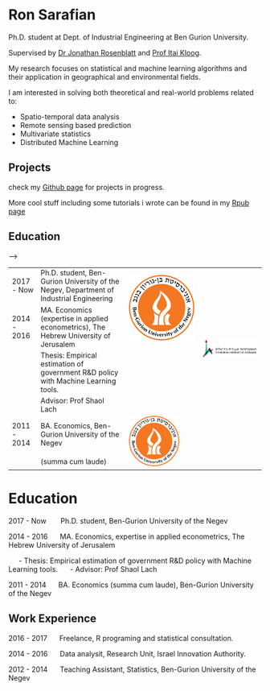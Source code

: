 
# Ron Sarafian

Ph.D. student at Dept. of Industrial Engineering at Ben Gurion University.

Supervised by [Dr Jonathan Rosenblatt](http://www.john-ros.com/) and [Prof Itai Kloog](http://in.bgu.ac.il/en/humsos/geog/Pages/staff/kloog.aspx). 

My research focuses on statistical and machine learning algorithms and their application in geographical and environmental fields.

I am interested in solving both theoretical and real-world problems related to:

- Spatio-temporal data analysis
- Remote sensing based prediction 
- Multivariate statistics
- Distributed Machine Learning


## Projects

check my [Github page](https://github.com/ronsarafian) for projects in progress.

More cool stuff including some tutorials i wrote can be found in my [Rpub page](http://rpubs.com/ronsar)


## Education

<table border="0">
                </tr>-->
                <tr class="table_item">
                    <td class="table_date">2017 - Now</td>
                    <td class="table_title">Ph.D. student, Ben-Gurion University of the Negev, Department of Industrial Engineering</td>
                    <td rowspan="2" class="table_img"><img src="images/bgu.png"></td>
                </tr>
                <tr class="table_item">
                    <td class="table_date">2014 - 2016</td>
                    <td class="table_title">MA. Economics (expertise in applied econometrics), The Hebrew University of Jerusalem</td>
                    <td rowspan="2" class="table_img"><img src="images/HUJI.png" /></td>
                </tr>
                <tr>
                    <td>&nbsp;</td>
                    <td class="table_desc">Thesis: Empirical estimation of government R&D policy with Machine Learning tools.</td>
                </tr>
                <tr>
                    <td>&nbsp;</td>
                    <td class="table_desc">Advisor: Prof Shaol Lach</td>
                </tr>
                <tr class="table_item">
                    <td class="table_date">2011 - 2014</td>
                    <td class="table_title">BA. Economics, Ben-Gurion University of the Negev</td>
                    <td rowspan="2" class="table_img"><img src="images/bgu.png" width="100px"></td>
                </tr>
                <tr>
                    <td>&nbsp;</td>
                    <td class="table_desc">(summa cum laude)</td>
                </tr>
</table>


# Education

2017 - Now $\ \quad$ Ph.D. student, Ben-Gurion University of the Negev

2014 - 2016 $\quad$  MA. Economics, expertise in applied econometrics, The Hebrew University of Jerusalem
  
  $\quad$ - Thesis: Empirical estimation of government R&D policy with Machine Learning tools.
  $\quad$ - Advisor: Prof Shaol Lach

2011 - 2014 $\quad$ BA. Economics (summa cum laude), Ben-Gurion University of the Negev


## Work Experience

2016 - 2017 $\quad$ Freelance, R programing and statistical consultation.

2014 - 2016 $\quad$ Data analysit, Research Unit, Israel Innovation Authority.

2012 - 2014 $\quad$ Teaching Assistant, Statistics, Ben-Gurion University of the Negev

